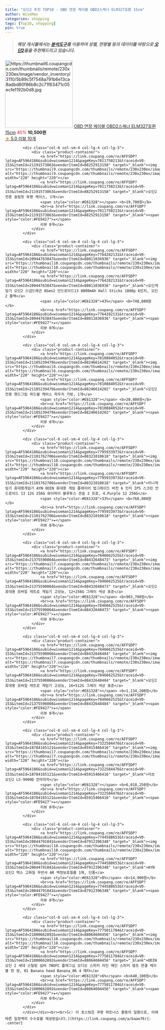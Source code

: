 ```yaml
---
title: "오딘2 추천 TOP10 - OBD 연장 케이블 OBD2스캐너 ELM327호환 15cm"
author: WiseMan
categories: shopping
tags: [Top10, shopping]
pin: true
---
```


> ##### 해당 게시물에서는 [**분석도구**](https://itemscout.io/)를 이용하여 **성별**, **연령별** 등의 데이터를 바탕으로 [**오딘2**](https://link.coupang.com/a/baae76)들을 추천해드리고 있습니다.
<div class="container"><div class="row">
            <div class="col-6 col-sm-4 col-lg-4 col-lg-3">
                <div class="product-container">
                    <a href="https://link.coupang.com/re/AFFSDP?lptag=AF5964186&subid=wiseman1214&pageKey=6905590349&traceid=V0-153&itemId=16623035750&vendorItemId=83807607997" target="_blank"><img src="https://thumbnail6.coupangcdn.com/thumbnails/remote/230x230ex/image/vendor_inventory/3110/5b89c5f7548a791b6e13ca8adbd80f86b8c2c71f63471c05ecfe1192b0d8.jpg" alt="https://thumbnail6.coupangcdn.com/thumbnails/remote/230x230ex/image/vendor_inventory/3110/5b89c5f7548a791b6e13ca8adbd80f86b8c2c71f63471c05ecfe1192b0d8.jpg" width="220" height="220"></a>
                    <a href="https://link.coupang.com/re/AFFSDP?lptag=AF5964186&subid=wiseman1214&pageKey=6905590349&traceid=V0-153&itemId=16623035750&vendorItemId=83807607997" target="_blank">OBD 연장 케이블 OBD2스캐너 ELM327호환 15cm</a>
                    <span style="color:#E61328">40%</span> <b>10,500원</b>
                    <br><a href="https://link.coupang.com/re/AFFSDP?lptag=AF5964186&subid=wiseman1214&pageKey=6905590349&traceid=V0-153&itemId=16623035750&vendorItemId=83807607997" target="_blank"><span style="color:#FE9427">★</span> 5.0
                    리뷰 10개</a>
                </div>
            </div>
            
            <div class="col-6 col-sm-4 col-lg-4 col-lg-3">
                <div class="product-container">
                    <a href="https://link.coupang.com/re/AFFSDP?lptag=AF5964186&subid=wiseman1214&pageKey=7811750213&traceid=V0-153&itemId=21191573863&vendorItemId=88252913158" target="_blank"><img src="https://thumbnail9.coupangcdn.com/thumbnails/remote/230x230ex/image/vendor_inventory/5153/fc003dd07a9975ecc4fdf9972a29ff5d93c77380030a6f5374f54b8cce04.jpg" alt="https://thumbnail9.coupangcdn.com/thumbnails/remote/230x230ex/image/vendor_inventory/5153/fc003dd07a9975ecc4fdf9972a29ff5d93c77380030a6f5374f54b8cce04.jpg" width="220" height="220"></a>
                    <a href="https://link.coupang.com/re/AFFSDP?lptag=AF5964186&subid=wiseman1214&pageKey=7811750213&traceid=V0-153&itemId=21191573863&vendorItemId=88252913158" target="_blank">오딘2 전용 슬림핏 투명 케이스, 1개</a>
                    <span style="color:#E61328"></span> <b>19,700원</b>
                    <br><a href="https://link.coupang.com/re/AFFSDP?lptag=AF5964186&subid=wiseman1214&pageKey=7811750213&traceid=V0-153&itemId=21191573863&vendorItemId=88252913158" target="_blank"><span style="color:#FE9427">★</span> 
                    리뷰 0개</a>
                </div>
            </div>
            
            <div class="col-6 col-sm-4 col-lg-4 col-lg-3">
                <div class="product-container">
                    <a href="https://link.coupang.com/re/AFFSDP?lptag=AF5964186&subid=wiseman1214&pageKey=7764282131&traceid=V0-153&itemId=20944763847&vendorItemId=88011036936" target="_blank"><img src="https://thumbnail10.coupangcdn.com/thumbnails/remote/230x230ex/image/vendor_inventory/e661/c678af30f8f49d4a99ee3af9bc6f71fd7b91f63dead98053ef68f86d7d1c.png" alt="https://thumbnail10.coupangcdn.com/thumbnails/remote/230x230ex/image/vendor_inventory/e661/c678af30f8f49d4a99ee3af9bc6f71fd7b91f63dead98053ef68f86d7d1c.png" width="220" height="220"></a>
                    <a href="https://link.coupang.com/re/AFFSDP?lptag=AF5964186&subid=wiseman1214&pageKey=7764282131&traceid=V0-153&itemId=20944763847&vendorItemId=88011036936" target="_blank">오딘게임기 오딘2 스냅드래곤 8Gen2 안드로이드13 8000mAh Hall Sticks 1080p 6인치, 오딘2 블랙</a>
                    <span style="color:#E61328">43%</span> <b>748,000원</b>
                    <br><a href="https://link.coupang.com/re/AFFSDP?lptag=AF5964186&subid=wiseman1214&pageKey=7764282131&traceid=V0-153&itemId=20944763847&vendorItemId=88011036936" target="_blank"><span style="color:#FE9427">★</span> 
                    리뷰 0개</a>
                </div>
            </div>
            
            <div class="col-6 col-sm-4 col-lg-4 col-lg-3">
                <div class="product-container">
                    <a href="https://link.coupang.com/re/AFFSDP?lptag=AF5964186&subid=wiseman1214&pageKey=7810884052&traceid=V0-153&itemId=21185239479&vendorItemId=88246614202" target="_blank"><img src="https://thumbnail6.coupangcdn.com/thumbnails/remote/230x230ex/image/vendor_inventory/9d0a/ed7a98e0d4c0025e32c817e65829aefae2c117cbedf0a0a220534f8fb1b0.jpg" alt="https://thumbnail6.coupangcdn.com/thumbnails/remote/230x230ex/image/vendor_inventory/9d0a/ed7a98e0d4c0025e32c817e65829aefae2c117cbedf0a0a220534f8fb1b0.jpg" width="220" height="220"></a>
                    <a href="https://link.coupang.com/re/AFFSDP?lptag=AF5964186&subid=wiseman1214&pageKey=7810884052&traceid=V0-153&itemId=21185239479&vendorItemId=88246614202" target="_blank">오딘2 전용 핸드그립 하드쉘 케이스 파우치 가방, 1개</a>
                    <span style="color:#E61328"></span> <b>20,800원</b>
                    <br><a href="https://link.coupang.com/re/AFFSDP?lptag=AF5964186&subid=wiseman1214&pageKey=7810884052&traceid=V0-153&itemId=21185239479&vendorItemId=88246614202" target="_blank"><span style="color:#FE9427">★</span> 
                    리뷰 0개</a>
                </div>
            </div>
            
            <div class="col-6 col-sm-4 col-lg-4 col-lg-3">
                <div class="product-container">
                    <a href="https://link.coupang.com/re/AFFSDP?lptag=AF5964186&subid=wiseman1214&pageKey=7795933973&traceid=V0-153&itemId=21101762706&vendorItemId=88321010618" target="_blank"><img src="https://thumbnail10.coupangcdn.com/thumbnails/remote/230x230ex/image/vendor_inventory/6db5/202384487eb46f456c3ec6a7767f780ecb897eb3df831edf6e75dc4131ec.jpg" alt="https://thumbnail10.coupangcdn.com/thumbnails/remote/230x230ex/image/vendor_inventory/6db5/202384487eb46f456c3ec6a7767f780ecb897eb3df831edf6e75dc4131ec.jpg" width="220" height="220"></a>
                    <a href="https://link.coupang.com/re/AFFSDP?lptag=AF5964186&subid=wiseman1214&pageKey=7795933973&traceid=V0-153&itemId=21101762706&vendorItemId=88321010618" target="_blank">미니게임기 휴대용게임기 AYN ODIN 휴대용 게임 플레이어 업그레이드 버전 6 인치 IPS 스크린 안드로이드 13 12G 256G 와이파이 블루투스 콘솔 2 프로, 4.Purple 12 256G</a>
                    <span style="color:#E61328">33%</span> <b>768,000원</b>
                    <br><a href="https://link.coupang.com/re/AFFSDP?lptag=AF5964186&subid=wiseman1214&pageKey=7795933973&traceid=V0-153&itemId=21101762706&vendorItemId=88321010618" target="_blank"><span style="color:#FE9427">★</span> 
                    리뷰 0개</a>
                </div>
            </div>
            
            <div class="col-6 col-sm-4 col-lg-4 col-lg-3">
                <div class="product-container">
                    <a href="https://link.coupang.com/re/AFFSDP?lptag=AF5964186&subid=wiseman1214&pageKey=7846662525&traceid=V0-153&itemId=21375590864&vendorItemId=88432648473" target="_blank"><img src="https://thumbnail7.coupangcdn.com/thumbnails/remote/230x230ex/image/vendor_inventory/7480/34c6e5da58f161890ea97c268701fe00a5322d99f0ace3f7ac7cd7010058.jpg" alt="https://thumbnail7.coupangcdn.com/thumbnails/remote/230x230ex/image/vendor_inventory/7480/34c6e5da58f161890ea97c268701fe00a5322d99f0ace3f7ac7cd7010058.jpg" width="220" height="220"></a>
                    <a href="https://link.coupang.com/re/AFFSDP?lptag=AF5964186&subid=wiseman1214&pageKey=7846662525&traceid=V0-153&itemId=21375590864&vendorItemId=88432648473" target="_blank">오딘2 휴대용 모바일 레트로 게임기 고성능, 12+256G 그레이 색상 표준</a>
                    <span style="color:#E61328"></span> <b>963,700원</b>
                    <br><a href="https://link.coupang.com/re/AFFSDP?lptag=AF5964186&subid=wiseman1214&pageKey=7846662525&traceid=V0-153&itemId=21375590864&vendorItemId=88432648473" target="_blank"><span style="color:#FE9427">★</span> 
                    리뷰 0개</a>
                </div>
            </div>
            
            <div class="col-6 col-sm-4 col-lg-4 col-lg-3">
                <div class="product-container">
                    <a href="https://link.coupang.com/re/AFFSDP?lptag=AF5964186&subid=wiseman1214&pageKey=7846662525&traceid=V0-153&itemId=21375590866&vendorItemId=88432648484" target="_blank"><img src="https://thumbnail7.coupangcdn.com/thumbnails/remote/230x230ex/image/vendor_inventory/7480/34c6e5da58f161890ea97c268701fe00a5322d99f0ace3f7ac7cd7010058.jpg" alt="https://thumbnail7.coupangcdn.com/thumbnails/remote/230x230ex/image/vendor_inventory/7480/34c6e5da58f161890ea97c268701fe00a5322d99f0ace3f7ac7cd7010058.jpg" width="220" height="220"></a>
                    <a href="https://link.coupang.com/re/AFFSDP?lptag=AF5964186&subid=wiseman1214&pageKey=7846662525&traceid=V0-153&itemId=21375590866&vendorItemId=88432648484" target="_blank">오딘2 휴대용 모바일 레트로 게임기 고성능, 16+512G 그레이 색상 표준</a>
                    <span style="color:#E61328"></span> <b>1,134,200원</b>
                    <br><a href="https://link.coupang.com/re/AFFSDP?lptag=AF5964186&subid=wiseman1214&pageKey=7846662525&traceid=V0-153&itemId=21375590866&vendorItemId=88432648484" target="_blank"><span style="color:#FE9427">★</span> 
                    리뷰 0개</a>
                </div>
            </div>
            
            <div class="col-6 col-sm-4 col-lg-4 col-lg-3">
                <div class="product-container">
                    <a href="https://link.coupang.com/re/AFFSDP?lptag=AF5964186&subid=wiseman1214&pageKey=7322584476&traceid=V0-153&itemId=18784165121&vendorItemId=85915466416" target="_blank"><img src="https://thumbnail7.coupangcdn.com/thumbnails/remote/230x230ex/image/vendor_inventory/ad68/b53edf07330e9a98866811f43facc2e67183b300655c4864e79c85368440.jpg" alt="https://thumbnail7.coupangcdn.com/thumbnails/remote/230x230ex/image/vendor_inventory/ad68/b53edf07330e9a98866811f43facc2e67183b300655c4864e79c85368440.jpg" width="220" height="220"></a>
                    <a href="https://link.coupang.com/re/AFFSDP?lptag=AF5964186&subid=wiseman1214&pageKey=7322584476&traceid=V0-153&itemId=18784165121&vendorItemId=85915466416" target="_blank">리쏘 오딘2 LS-9900D 안마의자</a>
                    <span style="color:#E61328"></span> <b>6,018,250원</b>
                    <br><a href="https://link.coupang.com/re/AFFSDP?lptag=AF5964186&subid=wiseman1214&pageKey=7322584476&traceid=V0-153&itemId=18784165121&vendorItemId=85915466416" target="_blank"><span style="color:#FE9427">★</span> 
                    리뷰 0개</a>
                </div>
            </div>
            
            <div class="col-6 col-sm-4 col-lg-4 col-lg-3">
                <div class="product-container">
                    <a href="https://link.coupang.com/re/AFFSDP?lptag=AF5964186&subid=wiseman1214&pageKey=7744588653&traceid=V0-153&itemId=20844791841&vendorItemId=87912396348" target="_blank"><img src="https://thumbnail10.coupangcdn.com/thumbnails/remote/230x230ex/image/vendor_inventory/be2d/70f9171a042da153008b1bd7e6a450720afe6cb463daee58171c2cce0570.jpg" alt="https://thumbnail10.coupangcdn.com/thumbnails/remote/230x230ex/image/vendor_inventory/be2d/70f9171a042da153008b1bd7e6a450720afe6cb463daee58171c2cce0570.jpg" width="220" height="220"></a>
                    <a href="https://link.coupang.com/re/AFFSDP?lptag=AF5964186&subid=wiseman1214&pageKey=7744588653&traceid=V0-153&itemId=20844791841&vendorItemId=87912396348" target="_blank">AYN 오딘2 맥스 고화질 무반사 AR 액정보호필름 1매, 단품</a>
                    <span style="color:#E61328">8%</span> <b>14,900원</b>
                    <br><a href="https://link.coupang.com/re/AFFSDP?lptag=AF5964186&subid=wiseman1214&pageKey=7744588653&traceid=V0-153&itemId=20844791841&vendorItemId=87912396348" target="_blank"><span style="color:#FE9427">★</span> 
                    리뷰 0개</a>
                </div>
            </div>
            
            <div class="col-6 col-sm-4 col-lg-4 col-lg-3">
                <div class="product-container">
                    <a href="https://link.coupang.com/re/AFFSDP?lptag=AF5964186&subid=wiseman1214&pageKey=7775011704&traceid=V0-153&itemId=21000662892&vendorItemId=88064604456" target="_blank"><img src="https://thumbnail10.coupangcdn.com/thumbnails/remote/230x230ex/image/vendor_inventory/83d0/a1e1da28d641ed5bbfa420a58545b7b8ae3c7cfd0692be5c54f1b4bc3859.jpg" alt="https://thumbnail10.coupangcdn.com/thumbnails/remote/230x230ex/image/vendor_inventory/83d0/a1e1da28d641ed5bbfa420a58545b7b8ae3c7cfd0692be5c54f1b4bc3859.jpg" width="220" height="220"></a>
                    <a href="https://link.coupang.com/re/AFFSDP?lptag=AF5964186&subid=wiseman1214&pageKey=7775011704&traceid=V0-153&itemId=21000662892&vendorItemId=88064604456" target="_blank">ODIN 오딘 2 세대 스털링 실버 7NOFC 플래그십 오디오 스피커 라인 메인 스피커 앰프 연결 케이블 한 쌍, 01 Banana head Banana_06 4 메터</a>
                    <span style="color:#E61328">6%</span> <b>640,100원</b>
                    <br><a href="https://link.coupang.com/re/AFFSDP?lptag=AF5964186&subid=wiseman1214&pageKey=7775011704&traceid=V0-153&itemId=21000662892&vendorItemId=88064604456" target="_blank"><span style="color:#FE9427">★</span> 
                    리뷰 0개</a>
                </div>
            </div>
            </div></div><br><br>[👉 이 포스팅은 쿠팡 파트너스 활동의 일환으로, 이에 따른 일정액의 수수료를 제공받습니다.](https://link.coupang.com/a/baae76){: .center}